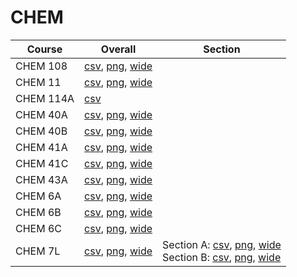 # CHEM

| Course | Overall | Section |
| ------ | ------- | ------- |
| CHEM 108 | [csv](https://github.com/UCSD-Historical-Enrollment-Data/2025Summer1/blob/main/overall/CHEM%20108.csv), [png](https://raw.githubusercontent.com/UCSD-Historical-Enrollment-Data/2025Summer1/main/plot_overall/CHEM%20108.png), [wide](https://raw.githubusercontent.com/UCSD-Historical-Enrollment-Data/2025Summer1/main/plot_overall_wide/CHEM%20108.png) |  |
| CHEM 11 | [csv](https://github.com/UCSD-Historical-Enrollment-Data/2025Summer1/blob/main/overall/CHEM%2011.csv), [png](https://raw.githubusercontent.com/UCSD-Historical-Enrollment-Data/2025Summer1/main/plot_overall/CHEM%2011.png), [wide](https://raw.githubusercontent.com/UCSD-Historical-Enrollment-Data/2025Summer1/main/plot_overall_wide/CHEM%2011.png) |  |
| CHEM 114A | [csv](https://github.com/UCSD-Historical-Enrollment-Data/2025Summer1/blob/main/overall/CHEM%20114A.csv) |  |
| CHEM 40A | [csv](https://github.com/UCSD-Historical-Enrollment-Data/2025Summer1/blob/main/overall/CHEM%2040A.csv), [png](https://raw.githubusercontent.com/UCSD-Historical-Enrollment-Data/2025Summer1/main/plot_overall/CHEM%2040A.png), [wide](https://raw.githubusercontent.com/UCSD-Historical-Enrollment-Data/2025Summer1/main/plot_overall_wide/CHEM%2040A.png) |  |
| CHEM 40B | [csv](https://github.com/UCSD-Historical-Enrollment-Data/2025Summer1/blob/main/overall/CHEM%2040B.csv), [png](https://raw.githubusercontent.com/UCSD-Historical-Enrollment-Data/2025Summer1/main/plot_overall/CHEM%2040B.png), [wide](https://raw.githubusercontent.com/UCSD-Historical-Enrollment-Data/2025Summer1/main/plot_overall_wide/CHEM%2040B.png) |  |
| CHEM 41A | [csv](https://github.com/UCSD-Historical-Enrollment-Data/2025Summer1/blob/main/overall/CHEM%2041A.csv), [png](https://raw.githubusercontent.com/UCSD-Historical-Enrollment-Data/2025Summer1/main/plot_overall/CHEM%2041A.png), [wide](https://raw.githubusercontent.com/UCSD-Historical-Enrollment-Data/2025Summer1/main/plot_overall_wide/CHEM%2041A.png) |  |
| CHEM 41C | [csv](https://github.com/UCSD-Historical-Enrollment-Data/2025Summer1/blob/main/overall/CHEM%2041C.csv), [png](https://raw.githubusercontent.com/UCSD-Historical-Enrollment-Data/2025Summer1/main/plot_overall/CHEM%2041C.png), [wide](https://raw.githubusercontent.com/UCSD-Historical-Enrollment-Data/2025Summer1/main/plot_overall_wide/CHEM%2041C.png) |  |
| CHEM 43A | [csv](https://github.com/UCSD-Historical-Enrollment-Data/2025Summer1/blob/main/overall/CHEM%2043A.csv), [png](https://raw.githubusercontent.com/UCSD-Historical-Enrollment-Data/2025Summer1/main/plot_overall/CHEM%2043A.png), [wide](https://raw.githubusercontent.com/UCSD-Historical-Enrollment-Data/2025Summer1/main/plot_overall_wide/CHEM%2043A.png) |  |
| CHEM 6A | [csv](https://github.com/UCSD-Historical-Enrollment-Data/2025Summer1/blob/main/overall/CHEM%206A.csv), [png](https://raw.githubusercontent.com/UCSD-Historical-Enrollment-Data/2025Summer1/main/plot_overall/CHEM%206A.png), [wide](https://raw.githubusercontent.com/UCSD-Historical-Enrollment-Data/2025Summer1/main/plot_overall_wide/CHEM%206A.png) |  |
| CHEM 6B | [csv](https://github.com/UCSD-Historical-Enrollment-Data/2025Summer1/blob/main/overall/CHEM%206B.csv), [png](https://raw.githubusercontent.com/UCSD-Historical-Enrollment-Data/2025Summer1/main/plot_overall/CHEM%206B.png), [wide](https://raw.githubusercontent.com/UCSD-Historical-Enrollment-Data/2025Summer1/main/plot_overall_wide/CHEM%206B.png) |  |
| CHEM 6C | [csv](https://github.com/UCSD-Historical-Enrollment-Data/2025Summer1/blob/main/overall/CHEM%206C.csv), [png](https://raw.githubusercontent.com/UCSD-Historical-Enrollment-Data/2025Summer1/main/plot_overall/CHEM%206C.png), [wide](https://raw.githubusercontent.com/UCSD-Historical-Enrollment-Data/2025Summer1/main/plot_overall_wide/CHEM%206C.png) |  |
| CHEM 7L | [csv](https://github.com/UCSD-Historical-Enrollment-Data/2025Summer1/blob/main/overall/CHEM%207L.csv), [png](https://raw.githubusercontent.com/UCSD-Historical-Enrollment-Data/2025Summer1/main/plot_overall/CHEM%207L.png), [wide](https://raw.githubusercontent.com/UCSD-Historical-Enrollment-Data/2025Summer1/main/plot_overall_wide/CHEM%207L.png) | Section A: [csv](https://github.com/UCSD-Historical-Enrollment-Data/2025Summer1/blob/main/section/CHEM%207L_A.csv), [png](https://raw.githubusercontent.com/UCSD-Historical-Enrollment-Data/2025Summer1/main/plot_section/CHEM%207L_A.png), [wide](https://raw.githubusercontent.com/UCSD-Historical-Enrollment-Data/2025Summer1/main/plot_section_wide/CHEM%207L_A.png)<br>Section B: [csv](https://github.com/UCSD-Historical-Enrollment-Data/2025Summer1/blob/main/section/CHEM%207L_B.csv), [png](https://raw.githubusercontent.com/UCSD-Historical-Enrollment-Data/2025Summer1/main/plot_section/CHEM%207L_B.png), [wide](https://raw.githubusercontent.com/UCSD-Historical-Enrollment-Data/2025Summer1/main/plot_section_wide/CHEM%207L_B.png) |
